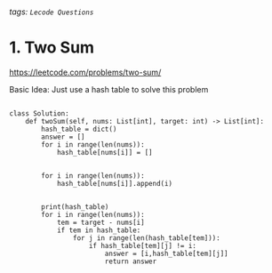 ###### tags: `Lecode Questions`
# 1. Two Sum

https://leetcode.com/problems/two-sum/

Basic Idea: Just use a hash table to solve this problem


```python=

class Solution:
    def twoSum(self, nums: List[int], target: int) -> List[int]:
        hash_table = dict()
        answer = []
        for i in range(len(nums)):
            hash_table[nums[i]] = []
            
        
        for i in range(len(nums)):
            hash_table[nums[i]].append(i)
            
        
        print(hash_table)
        for i in range(len(nums)):
            tem = target - nums[i]
            if tem in hash_table:
                for j in range(len(hash_table[tem])):
                    if hash_table[tem][j] != i:
                        answer = [i,hash_table[tem][j]]
                        return answer
                        




```